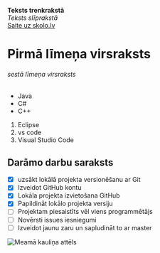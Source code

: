 **Teksts trenkrakstā** <br>
*Teksts slīprakstā* <br>
[Saite uz skolo.lv](https://skolo.lv) <br>

# Pirmā līmeņa virsraksts
###### sestā līmeņa virsraksts

* Java
* C#
* C++

1. Eclipse
2. vs code
3. Visual Studio Code

## Darāmo darbu saraksts
- [x] uzsākt lokālā projekta versionēšanu ar Git
- [x] Izveidot GitHub kontu
- [x] Lokāla projekta izvietošana GitHub
- [x] Papildināt lokālo projekta versiju
- [ ] Projektam piesaistīts vēl viens programmētājs
- [ ] Novērsti issues iesniegumi
- [ ] Izveidot jaunu zaru un sapludināt to ar master

![Meamā kauliņa attēls](https://gilkalai.wordpress.com/wp-content/uploads/2017/09/dice.png)
